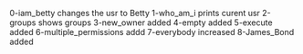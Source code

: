 0-iam_betty changes the usr to Betty
1-who_am_i prints curent usr
2-groups shows groups
3-new_owner added
4-empty added
5-execute added
6-multiple_permissions addd
7-everybody increased
8-James_Bond added
